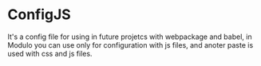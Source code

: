 # ConfigJS
It's a config file for using in future projetcs with webpackage and babel, in Modulo you can use only for configuration with js files, and anoter paste is
used with css and js files.

